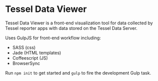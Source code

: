 # Tessel Data Viewer

Tessel Data Viewer is a front-end visualization tool for data collected by Tessel reporter apps with data stored on the Tessel Data Server.

Uses GulpJS for front-end workflow including:

- SASS (css)
- Jade (HTML templates)
- Coffeescript (JS)
- BrowserSync

Run ```npm init``` to get started and ```gulp``` to fire the development Gulp task.
